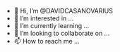 - 👋 Hi, I’m @DAVIDCASANOVARIUS
- 👀 I’m interested in ...
- 🌱 I’m currently learning ...
- 💞️ I’m looking to collaborate on ...
- 📫 How to reach me ...

<!---
DAVIDCASANOVARIUS/DAVIDCASANOVARIUS is a ✨ special ✨ repository because its `README.md` (this file) appears on your GitHub profile.
You can click the Preview link to take a look at your changes.
--->
